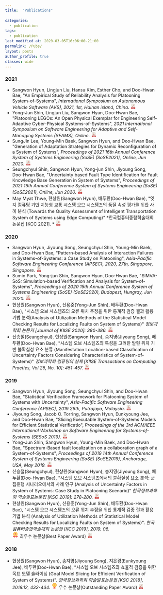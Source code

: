 ```yaml
---
title:  "Publications"

categories:
  - publication
tags:
  - publication
last_modified_at: 2020-03-05T16:06:00-21:00 
permalink: /Pubs/ 
layout: posts
author_profile: true
classes: wide
---
```


### 2021
* <span style="font-size:11pt"> Sangwon Hyun, Lingjun Liu, Hansu Kim, Esther Cho, and Doo-Hwan Bae, "An Empirical Study of Reliability Analysis for Platooning System-of-Systems", *International Symposium on Autonomous Vehicle Software (AVS), 2021, 1st, Hainan island, China.* </span> <a href="/assets/papers/AVS2021.pdf" target="_blank" rel="noopener noreferrer"><img src="/assets/icons/pdf.png" alt="" width="17"></a>
* <span style="font-size:11pt"> Yong-Jun Shin, Lingjun Liu, Sangwon Hyun, Doo-Hwan Bae, "Platooning LEGOs: An Open Physical Exemplar for Engineering Self-Adaptive Cyber-Physical Systems-of-Systems", *2021 International Symposium on Software Engineering for Adaptive and Self-Managing Systems (SEAMS), Online.* </span> <a href="/assets/papers/SEAMS2021_Platooning LEGOs.pdf" target="_blank" rel="noopener noreferrer"><img src="/assets/icons/pdf.png" alt="" width="17"></a>
* <span style="font-size:11pt"> SungJin Lee, Young-Min Baek, Sangwon Hyun, and Doo-Hwan Bae, "Generation of Adaptation Strategies for Dynamic Reconfiguration of a System of Systems", *Proceedings of 2021 16th Annual Conference System of Systems Engineering (SoSE) (SoSE2021), Online, Jun 2020.* </span> <a href="/assets/papers/SoSE2021.pdf" target="_blank" rel="noopener noreferrer"><img src="/assets/icons/pdf.png" alt="" width="17"></a>
* <span style="font-size:11pt"> Seungchyul Shin, Sangwon Hyun, Yong-jun Shin, Jiyoung Song, Doo-Hwan Bae, "Uncertainty based Fault Type Identification for Fault Knowledge Base Generation in System of Systems", *Proceedings of 2021 16th Annual Conference System of Systems Engineering (SoSE) (SoSE2021), Online, Jun 2020.* </span> <a href="/assets/papers/SoSE2021_Uncertainty.pdf" target="_blank" rel="noopener noreferrer"><img src="/assets/icons/pdf.png" alt="" width="17"></a>
* <span style="font-size:11pt"> May Myat Thwe, 현상원(Sangwon Hyun), 배두환(Doo-Hwan Bae), "엣지 컴퓨팅 기반 지능형 교통 시스템 오브 시스템즈의 품질 속성 평가를 위한 사례 분석 (Towards the Quality Assessment of Intelligent Transportation System of Systems using Edge Computing)" *한국컴퓨터종합학술대회 논문집 [KCC 2021]. * </span> <a href="/assets/papers/KCC2021.pdf" target="_blank" rel="noopener noreferrer"><img src="/assets/icons/pdf.png" alt="" width="17"></a>  

### 2020
* <span style="font-size:11pt"> Sangwon Hyun, Jiyoung Song, Seungchyul Shin, Young-Min Baek, and Doo-Hwan Bae, "Pattern-based Analysis of Interaction Failures in
Systems-of-Systems: a Case Study on Platooning", *Asia-Pacific Software Engineering Conference (APSEC), 2020, 27th, Singapore, Singapore.* </span> <a href="/assets/papers/APSEC2020_Pattern-based.pdf" target="_blank" rel="noopener noreferrer"><img src="/assets/icons/pdf.png" alt="" width="17"></a>
* <span style="font-size:11pt"> Sumin Park, Yong-jun Shin, Sangwon Hyun, Doo-Hwan Bae, "SIMVA-SoS: Simulation-based Verification and
Analysis for System-of-Systems", *Proceedings of 2020 15th Annual Conference System of Systems Engineering (SoSE) (SoSE2020), Budapest, Hungray, Jun 2020.* </span> <a href="/assets/papers/SoSE2020_SIMVA-SoS.pdf" target="_blank" rel="noopener noreferrer"><img src="/assets/icons/pdf.png" alt="" width="17"></a>
* <span style="font-size:11pt"> 현상원(Sangwon Hyun), 신용준(Yong-Jun Shin), 배두환(Doo-Hwan Bae), "시스템 오브 시스템즈의 오류 위치 추정을 위한 통계적 검증 결과 활용 기법 분석(Analysis of Utilization Methods of the Statistical Model Checking Results for Localizing Faults on System of Systems)" *정보과학회 논문지 [Journal of KIISE 2020]: 380-386.* </span> <a href="/assets/papers/JoK2020.pdf" target="_blank" rel="noopener noreferrer"><img src="/assets/icons/pdf.png" alt="" width="17"></a>
* <span style="font-size:11pt"> 신승철(Seungchyul), 현상원(Sangwon Hyun), 송지영(Jiyoung Song), 배두환(Doo-Hwan Bae), "시스템 오브 시스템즈의 특성을 고려한 발현 위치 기반 불확실성 요소 분류 (Manifestation Location-based Classification of Uncertainty Factors Considering Characteristics of System-of-Systems)" *정보과학회 컴퓨팅의 실제 [KIISE Transactions on Computing Practies, Vol.26, No. 10]: 451-457.* </span> <a href="/assets/papers/KTCP2020.pdf" target="_blank" rel="noopener noreferrer"><img src="/assets/icons/pdf.png" alt="" width="17"></a>

### 2019
* <span style="font-size:11pt"> Sangwon Hyun, Jiyoung Song, Seungchyul Shin, and Doo-Hwan Bae, "Statistical Verification Framework for Platooning System of Systems with Uncertainty", *Asia-Pacific Software Engineering Conference (APSEC), 2019 26th, Putrajaya, Malaysia.* </span> <a href="/assets/papers/APSEC2019.pdf" target="_blank" rel="noopener noreferrer"><img src="/assets/icons/pdf.png" alt="" width="17"></a> 
* <span style="font-size:11pt"> Jiyoung Song, Jacob O. Torring, Sangwon Hyun, Eunkyoung Jee, and Doo-Hwan Bae, "Slicing Executable System-of-Systems Models for Efficient Statistical Verificatio", *Proceedings of the 3rd ACM/IEEE International Workshop on Software Engineering for Systems-of-Systems (SESoS 2019).* </span> <a href="/assets/papers/SESoS2019.pdf" target="_blank" rel="noopener noreferrer"><img src="/assets/icons/pdf.png" alt="" width="17"></a>  
* <span style="font-size:11pt"> Yong-Jun Shin, Sangwon Hyun, Young-Min Baek, and Doo-Hwan Bae, "Spectrum-Based fault localization on a collaboration graph of a System-of-Systems", *Proceedings of  2019 14th Annual Conference System of Systems Engineering (SoSE) (SoSE2019), Anchorage, USA, May 2019.* </span> <a href="/assets/papers/SoSE2019.pdf" target="_blank" rel="noopener noreferrer"><img src="/assets/icons/pdf.png" alt="" width="17"></a>
* <span style="font-size:11pt"> 신승철(Seungchyul), 현상원(Sangwon Hyun), 송지영(Jiyoung Song), 배두환(Doo-Hwan Bae), "시스템 오브 시스템즈에서의 불확실성 요소 분석: 군집운행 시나리오에서의 사례 연구 (Analysis of Uncertainty Factors in System of Systems: Case Study in Platooning Scenario)" *한국정보과학회 학술발표논문집 [KSC 2019]: 278-280.* </span> <a href="/assets/papers/ksc2019.pdf" target="_blank" rel="noopener noreferrer"><img src="/assets/icons/pdf.png" alt="" width="17"></a>  
* <span style="font-size:11pt"> 현상원(Sangwon Hyun), 신용준(Yong-Jun Shin), 배두환(Doo-Hwan Bae), "시스템 오브 시스템즈의 오류 위치 추정을 위한 통계적 검증 결과 활용 기법 분석 (Analysis of Utilization Methods of Statistical Model Checking Results for Localizing Faults on System of Systems)". *한국컴퓨터종합학술대회 논문집 [KCC 2019], 2019. 06.* <br> <img src="/assets/icons/gold-medal.png" width="20"> 최우수 논문상(Best Paper Award) </span> <a href="/assets/papers/kcc2019.pdf" target="_blank" rel="noopener noreferrer"><img src="/assets/icons/pdf.png" alt="" width="17"></a> 

### 2018
* <span style="font-size:11pt"> 현상원(Sangwon Hyun), 송지영(Jiyoung Song), 지은경(Eunkyoung Jee), 배두환(Doo-Hwan Bae), "시스템 오브 시스템즈의 효율적 검증을 위한 목표 모델 슬라이싱 (Goal Model Slicing for Efficient Verification of System of Systems)". *한국정보과학회 학술발표논문집 [KSC 2018], 2018.12, 432-434.* <img src="/assets/icons/medal.png" width="20"> 우수 논문상(Outstanding Paper Award) </span> <a href="/assets/papers/ksc2018.pdf" target="_blank" rel="noopener noreferrer"><img src="/assets/icons/pdf.png" alt="" width="17"></a>  
